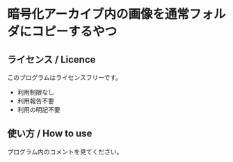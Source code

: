 # 暗号化アーカイブ内の画像を通常フォルダにコピーするやつ

## ライセンス / Licence
このプログラムはライセンスフリーです。
- 利用制限なし  
- 利用報告不要  
- 利用の明記不要

## 使い方 / How to use
プログラム内のコメントを見てください。
